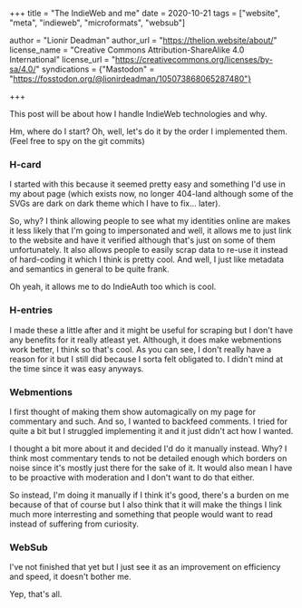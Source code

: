 +++
title = "The IndieWeb and me"
date = 2020-10-21
tags = ["website", "meta", "indieweb", "microformats", "websub"]

author = "Lionir Deadman"
author_url = "https://thelion.website/about/"
license_name = "Creative Commons Attribution-ShareAlike 4.0 International"
license_url = "https://creativecommons.org/licenses/by-sa/4.0/"
syndications = {"Mastodon" = "https://fosstodon.org/@lionirdeadman/105073868065287480"}

+++

This post will be about how I handle IndieWeb technologies and why.
<!--more-->
Hm, where do I start? Oh, well, let's do it by the order I implemented them. (Feel free to spy on the git commits)

### H-card

I started with this because it seemed pretty easy and something I'd use in my about page (which exists now, no longer 404-land although some of the
SVGs are dark on dark theme which I have to fix... later).

So, why? I think allowing people to see what my identities online are makes it less likely that I'm going to impersonated and well, it allows me to
just link to the website and have it verified although that's just on some of them unfortunately. It also allows people to easily scrap data to re-use it
instead of hard-coding it which I think is pretty cool. And well, I just like metadata and semantics in general to be quite frank.

Oh yeah, it allows me to do IndieAuth too which is cool.

### H-entries

I made these a little after and it might be useful for scraping but I don't have any benefits for it really atleast yet. Although, it does make
webmentions work better, I think so that's cool. As you can see, I don't really have a reason for it but I still did because I sorta felt obligated to.
I didn't mind at the time since it was easy anyways.

### Webmentions

I first thought of making them show automagically on my page for commentary and such. And so, I wanted to backfeed comments. I tried for quite a bit but
I struggled implementing it and it just didn't act how I wanted. 

I thought a bit more about it and decided I'd do it manually instead. Why? I think most commentary tends to not be detailed enough which borders on noise since it's
mostly just there for the sake of it. It would also mean I have to be proactive with moderation and I don't want to do that either.

So instead, I'm doing it manually if I think it's good, there's a burden on me because of that of course but I also think that it will make the things I link much
more interresting and something that people would want to read instead of suffering from curiosity.

### WebSub

I've not finished that yet but I just see it as an improvement on efficiency and speed, it doesn't bother me.

Yep, that's all.
